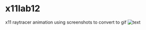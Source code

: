 # x11lab12
x11 raytracer animation using screenshots to convert to gif
![text](http://www.cs.csub.edu/~dalden/animation.gif)

